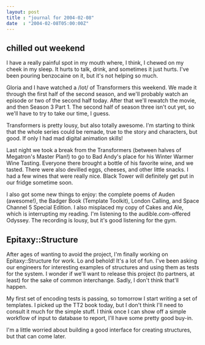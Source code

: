 ```yaml
---
layout: post
title : "journal for 2004-02-08"
date  : "2004-02-08T05:00:00Z"
---
```



## chilled out weekend 

I have a really painful spot in my mouth where, I think, I chewed on my cheek in my sleep.  It hurts to talk, drink, and sometimes it just hurts.  I've been pouring benzocaine on it, but it's not helping so much.

Gloria and I have watched a /lot/ of Transformers this weekend.  We made it through the first half of the second season, and we'll probably watch an episode or two of the second half today.  After that we'll rewatch the movie, and then Season 3 Part 1.  The second half of season three isn't out yet, so we'll have to try to take our time, I guess.

Transformers is pretty lousy, but also totally awesome.  I'm starting to think that the whole series could be remade, true to the story and characters, but good.  If only I had mad digital animation skills!

Last night we took a break from the Transformers (between halves of Megatron's Master Plan!) to go to Bad Andy's place for his Winter Warmer Wine Tasting. Everyone there brought a bottle of his favorite wine, and we tasted.  There were also devilled eggs, cheeses, and other little snacks.  I had a few wines that were really nice.  Black Tower will definitely get put in our fridge sometime soon.

I also got some new things to enjoy: the complete poems of Auden (awesome!), the Badger Book (Template Toolkit), London Calling, and Space Channel 5 Special Edition.  I also misplaced my copy of Cakes and Ale, which is interrupting my reading.  I'm listening to the audible.com-offered Odyssey.  The recording is lousy, but it's good listening for the gym.

## Epitaxy::Structure 

After ages of wanting to avoid the project, I'm finally working on Epitaxy::Structure for work.  Lo and behold!  It's a lot of fun.  I've been asking our engineers for interesting examples of structures and using them as tests for the system.  I wonder if we'll want to release this project (to partners, at least) for the sake of common interchange.  Sadly, I don't think that'll happen.

My first set of encoding tests is passing, so tomorrow I start writing a set of templates.  I picked up the TT2 book today, but I don't think I'll need to consult it much for the simple stuff.  I think once I can show off a simple workflow of input to database to report, I'll have some pretty good buy-in.

I'm a little worried about building a good interface for creating structures, but that can come later.

